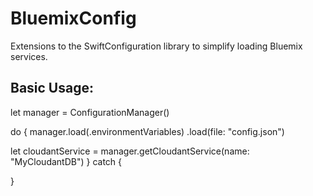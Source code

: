 # BluemixConfig

Extensions to the SwiftConfiguration library to simplify loading Bluemix services.

## Basic Usage:

let manager = ConfigurationManager()

do {
  manager.load(.environmentVariables)
         .load(file: "config.json")
  
  let cloudantService = manager.getCloudantService(name: "MyCloudantDB")
} catch {

}
